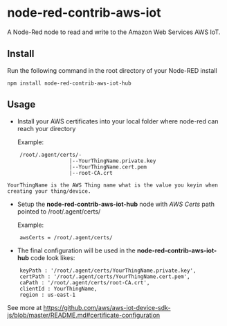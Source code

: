 node-red-contrib-aws-iot
====================

A Node-Red node to read and write to the Amazon Web Services AWS IoT.

Install
-------

Run the following command in the root directory of your Node-RED install

    npm install node-red-contrib-aws-iot-hub


Usage
-----
					
+ Install your AWS certificates into your local folder where node-red can reach your directory
	
	Example: 
```
	/root/.agent/certs/-
					|--YourThingName.private.key
					|--YourThingName.cert.pem
					|--root-CA.crt
```
	YourThingName is the AWS Thing name what is the value you keyin when creating your thing/device.
	
+ Setup the **node-red-contrib-aws-iot-hub** node with *AWS Certs* path pointed to /root/.agent/certs/
	
	Example: 
```
	awsCerts = /root/.agent/certs/
```

+ The final configuration will be used in the **node-red-contrib-aws-iot-hub** code look likes:

```
	keyPath : '/root/.agent/certs/YourThingName.private.key',
	certPath : '/root/.agent/certs/YourThingName.cert.pem',
	caPath : '/root/.agent/certs/root-CA.crt',
	clientId : YourThingName,
	region : us-east-1
```

See more at https://github.com/aws/aws-iot-device-sdk-js/blob/master/README.md#certificate-configuration 
